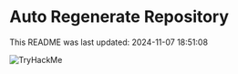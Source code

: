 # Auto Regenerate Repository

This README was last updated: 2024-11-07 18:51:08

 ![TryHackMe](https://tryhackme.com/badge/533634)